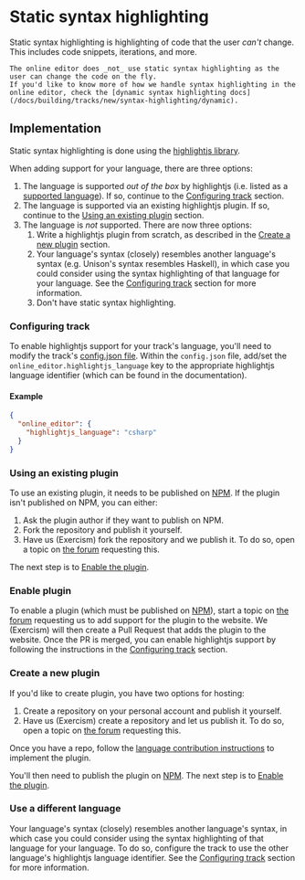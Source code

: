 # Static syntax highlighting

Static syntax highlighting is highlighting of code that the user _can't_ change.
This includes code snippets, iterations, and more.

```exercism/note
The online editor does _not_ use static syntax highlighting as the user can change the code on the fly.
If you'd like to know more of how we handle syntax highlighting in the online editor, check the [dynamic syntax highlighting docs](/docs/building/tracks/new/syntax-highlighting/dynamic).
```

## Implementation

Static syntax highlighting is done using the [highlightjs library](https://highlightjs.org/).

When adding support for your language, there are three options:

1. The language is supported _out of the box_ by highlightjs (i.e. listed as a [supported language](https://github.com/highlightjs/highlight.js/blob/main/SUPPORTED_LANGUAGES.md)).
   If so, continue to the [Configuring track](#configuring-track) section.
2. The language is supported via an existing highlightjs plugin.
   If so, continue to the [Using an existing plugin](#using-an-existing-plugin) section.
3. The language is _not_ supported.
   There are now three options:
   1. Write a highlightjs plugin from scratch, as described in the [Create a new plugin](#create-a-new-plugin) section.
   2. Your language's syntax (closely) resembles another language's syntax (e.g. Unison's syntax resembles Haskell), in which case you could consider using the syntax highlighting of that language for your language.
      See the [Configuring track](#configuring-track) section for more information.
   3. Don't have static syntax highlighting.

### Configuring track

To enable highlightjs support for your track's language, you'll need to modify the track's [config.json file](/docs/building/tracks/config-json).
Within the `config.json` file, add/set the `online_editor.highlightjs_language` key to the appropriate highlightjs language identifier (which can be found in the documentation).

#### Example

```json
{
  "online_editor": {
    "highlightjs_language": "csharp"
  }
}
```

### Using an existing plugin

To use an existing plugin, it needs to be published on [NPM](https://www.npmjs.com/).
If the plugin isn't published on NPM, you can either:

1. Ask the plugin author if they want to publish on NPM.
2. Fork the repository and publish it yourself.
3. Have us (Exercism) fork the repository and we publish it.
   To do so, open a topic on [the forum](https://forum.exercism.org/c/exercism/building-exercism/125) requesting this.

The next step is to [Enable the plugin](#enable-plugin).

### Enable plugin

To enable a plugin (which must be published on [NPM](https://www.npmjs.com/)), start a topic on [the forum](https://forum.exercism.org/c/exercism/building-exercism/125) requesting us to add support for the plugin to the website.
We (Exercism) will then create a Pull Request that adds the plugin to the website.
Once the PR is merged, you can enable highlightjs support by following the instructions in the [Configuring track](#configuring-track) section.

### Create a new plugin

If you'd like to create plugin, you have two options for hosting:

1. Create a repository on your personal account and publish it yourself.
2. Have us (Exercism) create a repository and let us publish it.
   To do so, open a topic on [the forum](https://forum.exercism.org/c/exercism/building-exercism/125) requesting this.

Once you have a repo, follow the [language contribution instructions](https://highlightjs.readthedocs.io/en/latest/language-contribution.html) to implement the plugin.

You'll then need to publish the plugin on [NPM](https://www.npmjs.com/).
The next step is to [Enable the plugin](#enable-plugin).

### Use a different language

Your language's syntax (closely) resembles another language's syntax, in which case you could consider using the syntax highlighting of that language for your language.
To do so, configure the track to use the other language's highlightjs language identifier.
See the [Configuring track](#configuring-track) section for more information.
